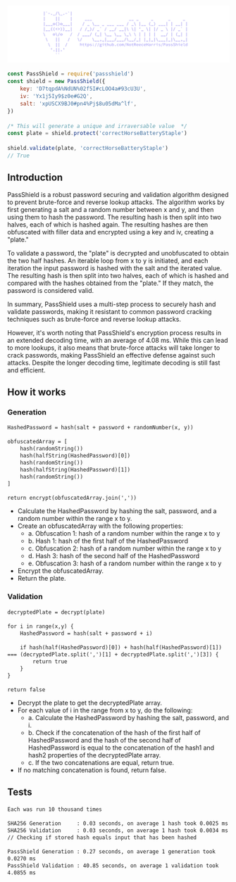 ![PassShield](https://github.com/NotReeceHarris/NotReeceHarris/blob/main/cdn/passshield-trans-.purple.png?raw=true)

```js
const PassShield = require('passshield')
const shield = new PassShield({
    key: 'D7tqpdA%NdUN%02f5I#cLOO4a#93cU3U',
    iv: 'Yx1j5Iy9$z0e#G2Q',
    salt: 'xpUSCX9BJ0#pn4%Pj$8u05dMa^lf',
})

/* This will generate a unique and irraversable value  */
const plate = shield.protect('correctHorseBatteryStaple')

shield.validate(plate, 'correctHorseBatteryStaple') 
// True
```

## Introduction
PassShield is a robust password securing and validation algorithm designed to prevent brute-force and reverse lookup attacks. The algorithm works by first generating a salt and a random number between x and y, and then using them to hash the password. The resulting hash is then split into two halves, each of which is hashed again. The resulting hashes are then obfuscated with filler data and encrypted using a key and iv, creating a "plate."

To validate a password, the "plate" is decrypted and unobfuscated to obtain the two half hashes. An iterable loop from x to y is initiated, and each iteration the input password is hashed with the salt and the iterated value. The resulting hash is then split into two halves, each of which is hashed and compared with the hashes obtained from the "plate." If they match, the password is considered valid.

In summary, PassShield uses a multi-step process to securely hash and validate passwords, making it resistant to common password cracking techniques such as brute-force and reverse lookup attacks.

However, it's worth noting that PassShield's encryption process results in an extended decoding time, with an average of 4.08 ms. While this can lead to more lookups, it also means that brute-force attacks will take longer to crack passwords, making PassShield an effective defense against such attacks. Despite the longer decoding time, legitimate decoding is still fast and efficient.

## How it works

### Generation
```
HashedPassword = hash(salt + password + randomNumber(x, y))

obfuscatedArray = [
    hash(randomString())
    hash(halfString(HashedPassword)[0])
    hash(randomString())
    hash(halfString(HashedPassword)[1])
    hash(randomString())
]

return encrypt(obfuscatedArray.join(','))
```

- Calculate the HashedPassword by hashing the salt, password, and a random number within the range x to y.
- Create an obfuscatedArray with the following properties:
    - a. Obfuscation 1: hash of a random number within the range x to y
    - b. Hash 1: hash of the first half of the HashedPassword
    - c. Obfuscation 2: hash of a random number within the range x to y
    - d. Hash 3: hash of the second half of the HashedPassword
    - e. Obfuscation 3: hash of a random number within the range x to y
- Encrypt the obfuscatedArray.
- Return the plate.

### Validation
```
decryptedPlate = decrypt(plate)

for i in range(x,y) {
    HashedPassword = hash(salt + password + i)

    if hash(half(HashedPassword)[0]) + hash(half(HashedPassword)[1]) === (decryptedPlate.split(',')[1] + decryptedPlate.split(',')[3]) {
        return true
    }
}

return false
```
- Decrypt the plate to get the decryptedPlate array.
- For each value of i in the range from x to y, do the following:
    - a. Calculate the HashedPassword by hashing the salt, password, and i.
    - b. Check if the concatenation of the hash of the first half of HashedPassword and the hash of the second half of HashedPassword is equal to the concatenation of the hash1 and hash2 properties of the decryptedPlate array.
    - c. If the two concatenations are equal, return true.
- If no matching concatenation is found, return false.

## Tests

```
Each was run 10 thousand times

SHA256 Generation     : 0.03 seconds, on average 1 hash took 0.0025 ms
SHA256 Validation     : 0.03 seconds, on average 1 hash took 0.0034 ms // Checking if stored hash equals input that has been hashed

PassShield Generation : 0.27 seconds, on average 1 generation took 0.0270 ms
PassShield Validation : 40.85 seconds, on average 1 validation took 4.0855 ms
```
